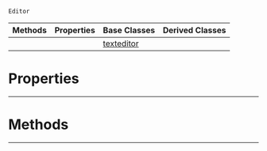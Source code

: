  `Editor`

|Methods|Properties|Base Classes|Derived Classes|
|---|---|---|---|
| | |[texteditor](https://plasmaengine.github.io/PlasmaDocs/Plasma1/C++/code_reference/class_reference/texteditor.md)| |


 #  Properties


---  
 #  Methods


---  
 

 